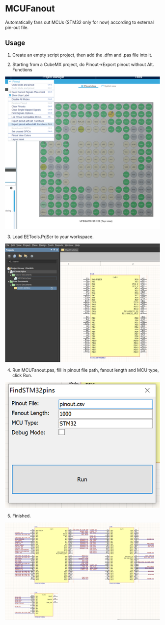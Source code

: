 # MCUFanout
Automatically fans out MCUs (STM32 only for now) according to external pin-out file.

## Usage
1. Create an empty script project, then add the .dfm and .pas file into it.

2. Starting from a CubeMX project, do Pinout->Export pinout without Alt. Functions

![](assets/MCUFanout_1.png)

3. Load EETools.PrjScr to your workspace.

![](assets/MCUFanout_2.png)

4. Run MCUFanout.pas, fill in pinout file path, fanout length and MCU type, click Run.

![](assets/MCUFanout_3.png)

5. Finished.
   
![](assets/MCUFanout_4.png)

